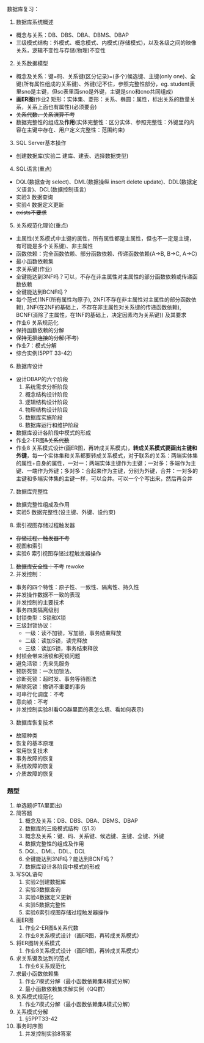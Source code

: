 数据库复习：
1. 数据库系统概述
- 概念与关系：DB、DBS、DBA、DBMS、DBAP
- 三级模式结构：外模式、概念模式、内模式(存储模式)，以及各级之间的映像关系，逻辑不变性与存储(物理)不变性
2. 关系数据模型
- 概念及关系：键=码、关系键(区分记录)=(多个)候选键、主键(only one)、全键(所有属性组成的关系键)、外键(记不住，参照完整性部分，eg. student表里sno是主键，但sc表里面sno是外键，主键是sno和cno共同组成)
- **画ER图**(作业2 矩形：实体集、菱形：关系、椭圆：属性，标出关系的数量关系，关系上面也有属性)(必须要会)
- ~~关系代数、关系演算不考~~
- 数据完整性的组成及**作用**(实体完整性：区分实体、参照完整性：外键里的内容在主键中存在、用户定义完整性：范围约束)
3. SQL Server基本操作
- 创建数据库(实验二 建库、建表、选择数据类型)
4. SQL语言(重点)
- DQL(数据查询 select)、DML(数据操纵 insert delete update)、DDL(数据定义语言)、DCL(数据控制语言)
- 实验3 数据查询
- 实验4 数据定义更新
- ~~exists不要求~~
5. 关系规范化理论(重点)
- 主属性(关系模式中主键的属性，所有属性都是主属性，但也不一定是主键，有可能是多个关系键)、非主属性
- 函数依赖：完全函数依赖、部分函数依赖、传递函数依赖(A->B, B->C, A->C)
- 最小函数依赖集
- 求关系键(作业)
- 全键能达到3NF吗？可以，不存在非主属性对主属性的部分函数依赖或传递函数依赖
- 全键能达到BCNF吗？
- 每个范式(1NF(所有属性均原子), 2NF(不存在非主属性对主属性的部分函数依赖), 3NF(在2NF的基础上，不存在非主属性对关系键的传递函数依赖), BCNF(消除了主属性，在1NF的基础上，决定因素均为关系键)) 及其要求
- 作业6 关系规范化
- 保持函数依赖的分解
- ~~保持无损连接的分解(不考)~~
- 作业7：模式分解
- 综合实例(5PPT 33-42)
6. 数据库设计
- 设计DBAP的六个阶段
	1) 系统需求分析阶段
	2) 概念结构设计阶段
	3) 逻辑结构设计阶段
	4) 物理结构设计阶段
	5) 数据库实施阶段
	6) 数据库运行和维护阶段
- 数据库设计各阶段中模式的形成
- 作业2-ER图~~&关系代数~~
- 作业8 关系模式设计(画ER图，再转成关系模式)，**转成关系模式要画出主键和外键**，每一个实体集和关系都要转成关系模式，对于联系的关系：两端实体集的属性+自身的属性，一对一：两端实体主键作为主键；一对多：多端作为主键、一端作为外键；多对多：合起来作为主键，分别为外键，合并：一对多的主键和多端实体集的主键一样，可以合并。可以一个个写出来，然后再合并
7. 数据库完整性
- 数据完整性组成及作用
- 实验5 数据完整性(设主键、外键、设约束)
8. 索引视图存储过程触发器
* ~~存储过程、触发器不考~~
* 视图和索引
* 实验6 索引视图存储过程触发器操作
1. ~~数据库安全性：不考~~ rewoke
2. 并发控制：
- 事务的四个特性：原子性、一致性、隔离性、持久性
- 并发操作数据不一致的表现
- 并发控制的主要技术
- 事务四类隔离级别
- 封锁类型：S锁和X锁
- 三级封锁协议：
	- 一级：读不加锁，写加锁，事务结束释放
	- 二级：读加S锁，读完释放
	- 三级：读加S锁，事务结束释放
- 封锁会带来活锁和死锁问题
- 避免活锁：先来先服务
- 预防死锁：一次加锁法、
- 诊断死锁：超时发、事务等待图法
- 解除死锁：撤销不重要的事务
- 可串行化调度：不考
- 意向锁：不考
- 并发控制实验8(看QQ群里面的表怎么填、看如何表示)
3. 数据库恢复技术
- 故障种类
- 恢复的基本原理
- 常用恢复技术
- 事务故障的恢复
- 系统故障的恢复
- 介质故障的恢复
### 题型
1. 单选题(PTA里面出)
2. 简答题
	1) 概念及关系：DB、DBS、DBA、DBMS、DBAP
	2) 数据库的三级模式结构（§1.3）
	3) 概念及关系：键、码、关系键、候选键、主键、全键、外键
	4) 数据完整性的组成及作用
	5) DQL、DML、DDL、DCL
	6) 全键能达到3NF吗？能达到BCNF吗？
	7) 数据库设计各阶段中模式的形成
3. 写SQL语句
	1) 实验2创建数据库
	2) 实验3数据查询
	3) 实验4数据定义更新
	4) 实验5数据完整性
	5) 实验6索引视图存储过程触发器操作
4. 画ER图
	1) 作业2-ER图&关系代数
	2) 作业8关系模式设计（画ER图，再转成关系模式）
5. 将ER图转关系模式
	1) 作业8关系模式设计（画ER图，再转成关系模式）
6. 求关系键及达到的范式
	1) 作业6关系规范化
7. 求最小函数依赖集
	1) 作业7模式分解（最小函数依赖集&模式分解）
	2) 最小函数依赖集求解实例（QQ群）
8. 关系模式规范化
	1) 作业7模式分解（最小函数依赖集&模式分解）
9. 关系模式分解
	1) §5PPT33-42
10. 事务时序图
	1) 并发控制实验8答案
